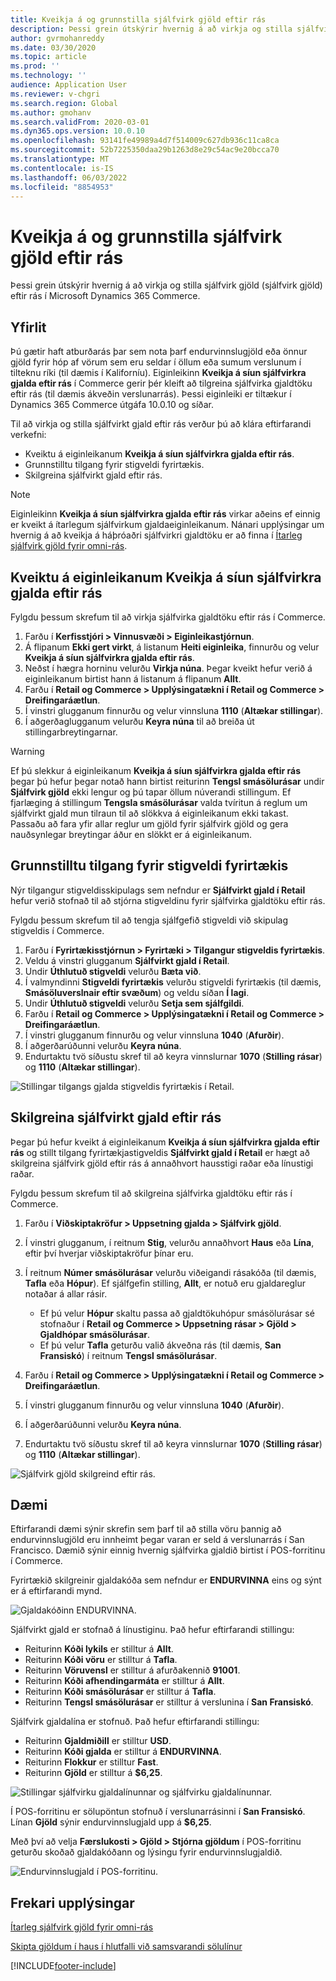 ```yaml
---
title: Kveikja á og grunnstilla sjálfvirk gjöld eftir rás
description: Þessi grein útskýrir hvernig á að virkja og stilla sjálfvirk gjöld eftir rás í Microsoft Dynamics 365 Commerce.
author: gvrmohanreddy
ms.date: 03/30/2020
ms.topic: article
ms.prod: ''
ms.technology: ''
audience: Application User
ms.reviewer: v-chgri
ms.search.region: Global
ms.author: gmohanv
ms.search.validFrom: 2020-03-01
ms.dyn365.ops.version: 10.0.10
ms.openlocfilehash: 93141fe49989a4d7f514009c627db936c11ca8ca
ms.sourcegitcommit: 52b7225350daa29b1263d8e29c54ac9e20bcca70
ms.translationtype: MT
ms.contentlocale: is-IS
ms.lasthandoff: 06/03/2022
ms.locfileid: "8854953"
---
```

# <a name="enable-and-configure-auto-charges-by-channel"></a>Kveikja á og grunnstilla sjálfvirk gjöld eftir rás

Þessi grein útskýrir hvernig á að virkja og stilla sjálfvirk gjöld (sjálfvirk gjöld) eftir rás í Microsoft Dynamics 365 Commerce.

## <a name="overview"></a>Yfirlit

Þú gætir haft atburðarás þar sem nota þarf endurvinnslugjöld eða önnur gjöld fyrir hóp af vörum sem eru seldar í öllum eða sumum verslunum í tilteknu ríki (til dæmis í Kaliforníu). Eiginleikinn **Kveikja á síun sjálfvirkra gjalda eftir rás** í Commerce gerir þér kleift að tilgreina sjálfvirka gjaldtöku eftir rás (til dæmis ákveðin verslunarrás). Þessi eiginleiki er tiltækur í Dynamics 365 Commerce útgáfa 10.0.10 og síðar.

Til að virkja og stilla sjálfvirkt gjald eftir rás verður þú að klára eftirfarandi verkefni:

- Kveiktu á eiginleikanum **Kveikja á síun sjálfvirkra gjalda eftir rás**.
- Grunnstilltu tilgang fyrir stigveldi fyrirtækis.
- Skilgreina sjálfvirkt gjald eftir rás.

> [!NOTE]
> Eiginleikinn **Kveikja á síun sjálfvirkra gjalda eftir rás** virkar aðeins ef einnig er kveikt á ítarlegum sjálfvirkum gjaldaeiginleikanum. Nánari upplýsingar um hvernig á að kveikja á háþróaðri sjálfvirkri gjaldtöku er að finna í [Ítarleg sjálfvirk gjöld fyrir omni-rás](omni-auto-charges.md).

## <a name="turn-on-the-enable-filter-auto-charges-by-channel-feature"></a>Kveiktu á eiginleikanum Kveikja á síun sjálfvirkra gjalda eftir rás

Fylgdu þessum skrefum til að virkja sjálfvirka gjaldtöku eftir rás í Commerce.

1. Farðu í **Kerfisstjóri \> Vinnusvæði \> Eiginleikastjórnun**.
1. Á flipanum **Ekki gert virkt**, á listanum **Heiti eiginleika**, finnurðu og velur **Kveikja á síun sjálfvirkra gjalda eftir rás**.
1. Neðst í hægra horninu velurðu **Virkja núna**. Þegar kveikt hefur verið á eiginleikanum birtist hann á listanum á flipanum **Allt**.
1. Farðu í **Retail og Commerce \> Upplýsingatækni í Retail og Commerce \> Dreifingaráætlun**.
1. Í vinstri glugganum finnurðu og velur vinnsluna **1110** (**Altækar stillingar**).
1. Í aðgerðaglugganum velurðu **Keyra núna** til að breiða út stillingarbreytingarnar.

> [!WARNING]
> Ef þú slekkur á eiginleikanum **Kveikja á síun sjálfvirkra gjalda eftir rás** þegar þú hefur þegar notað hann birtist reiturinn **Tengsl smásölurásar** undir **Sjálfvirk gjöld** ekki lengur og þú tapar öllum núverandi stillingum. Ef fjarlæging á stillingum **Tengsla smásölurásar** valda tvíritun á reglum um sjálfvirkt gjald mun tilraun til að slökkva á eiginleikanum ekki takast. Passaðu að fara yfir allar reglur um gjöld fyrir sjálfvirk gjöld og gera nauðsynlegar breytingar áður en slökkt er á eiginleikanum.

## <a name="configure-the-organization-hierarchy-purpose"></a>Grunnstilltu tilgang fyrir stigveldi fyrirtækis

Nýr tilgangur stigveldisskipulags sem nefndur er **Sjálfvirkt gjald í Retail** hefur verið stofnað til að stjórna stigveldinu fyrir sjálfvirka gjaldtöku eftir rás.

Fylgdu þessum skrefum til að tengja sjálfgefið stigveldi við skipulag stigveldis í Commerce.
        
1. Farðu í **Fyrirtækisstjórnun \> Fyrirtæki \> Tilgangur stigveldis fyrirtækis**.
1. Veldu á vinstri glugganum **Sjálfvirkt gjald í Retail**.
1. Undir **Úthlutuð stigveldi** velurðu **Bæta við**.
1. Í valmyndinni **Stigveldi fyrirtækis** velurðu stigveldi fyrirtækis (til dæmis, **Smásöluverslnair eftir svæðum**) og veldu síðan **Í lagi**.
1. Undir **Úthlutuð stigveldi** velurðu **Setja sem sjálfgildi**.
1. Farðu í **Retail og Commerce \> Upplýsingatækni í Retail og Commerce \> Dreifingaráætlun**.
1. Í vinstri glugganum finnurðu og velur vinnsluna **1040** (**Afurðir**).
1. Í aðgerðarúðunni velurðu **Keyra núna**.
1. Endurtaktu tvö síðustu skref til að keyra vinnslurnar **1070** (**Stilling rásar**) og **1110** (**Altækar stillingar**).

![Stillingar tilgangs gjalda stigveldis fyrirtækis í Retail.](media/Auto-charges-org-hierarchy-purpose.png)

## <a name="define-auto-charges-by-channel"></a>Skilgreina sjálfvirkt gjald eftir rás

Þegar þú hefur kveikt á eiginleikanum **Kveikja á síun sjálfvirkra gjalda eftir rás** og stillt tilgang fyrirtækjastigveldis **Sjálfvirkt gjald í Retail** er hægt að skilgreina sjálfvirk gjöld eftir rás á annaðhvort hausstigi raðar eða línustigi raðar.

Fylgdu þessum skrefum til að skilgreina sjálfvirka gjaldtöku eftir rás í Commerce.

1. Farðu í **Viðskiptakröfur \> Uppsetning gjalda \> Sjálfvirk gjöld**.
1. Í vinstri glugganum, í reitnum **Stig**, velurðu annaðhvort **Haus** eða **Lína**, eftir því hverjar viðskiptakröfur þínar eru.
1. Í reitnum **Númer smásölurásar** velurðu viðeigandi rásakóða (til dæmis, **Tafla** eða **Hópur**). Ef sjálfgefin stilling, **Allt**, er notuð eru gjaldareglur notaðar á allar rásir.

    - Ef þú velur **Hópur** skaltu passa að gjaldtökuhópur smásölurásar sé stofnaður í **Retail og Commerce \> Uppsetning rásar \> Gjöld \> Gjaldhópar smásölurásar**.
    - Ef þú velur **Tafla** geturðu valið ákveðna rás (til dæmis, **San Fransiskó**) í reitnum **Tengsl smásölurásar**.

1. Farðu í **Retail og Commerce \> Upplýsingatækni í Retail og Commerce \> Dreifingaráætlun**.
1. Í vinstri glugganum finnurðu og velur vinnsluna **1040** (**Afurðir**).
1. Í aðgerðarúðunni velurðu **Keyra núna**.
1. Endurtaktu tvö síðustu skref til að keyra vinnslurnar **1070** (**Stilling rásar**) og **1110** (**Altækar stillingar**).
    
![Sjálfvirk gjöld skilgreind eftir rás.](media/Auto-charges-line-charge-by-channel.png)

## <a name="example-scenario"></a>Dæmi

Eftirfarandi dæmi sýnir skrefin sem þarf til að stilla vöru þannig að endurvinnslugjöld eru innheimt þegar varan er seld á verslunarrás í San Francisco. Dæmið sýnir einnig hvernig sjálfvirka gjaldið birtist í POS-forritinu í Commerce.

Fyrirtækið skilgreinir gjaldakóða sem nefndur er **ENDURVINNA** eins og sýnt er á eftirfarandi mynd.

![Gjaldakóðinn ENDURVINNA.](media/Auto-charges-charge-code.png)

Sjálfvirkt gjald er stofnað á línustiginu. Það hefur eftirfarandi stillingu:

- Reiturinn **Kóði lykils** er stilltur á **Allt**.
- Reiturinn **Kóði vöru** er stilltur á **Tafla**.
- Reiturinn **Vöruvensl** er stilltur á afurðakennið **91001**.
- Reiturinn **Kóði afhendingarmáta** er stilltur á **Allt**.
- Reiturinn **Kóði smásölurásar** er stilltur á **Tafla**.
- Reiturinn **Tengsl smásölurásar** er stilltur á verslunina í **San Fransiskó**.

Sjálfvirk gjaldalína er stofnuð. Það hefur eftirfarandi stillingu:

- Reiturinn **Gjaldmiðill** er stilltur **USD**.
- Reiturinn **Kóði gjalda** er stilltur á **ENDURVINNA**.
- Reiturinn **Flokkur** er stilltur **Fast**.
- Reiturinn **Gjöld** er stilltur á **$6,25**.

![Stillingar sjálfvirku gjaldalínunnar og sjálfvirku gjaldalínunnar.](media/Auto-charges-recyclingfee-line-fee.png)

Í POS-forritinu er sölupöntun stofnuð í verslunarrásinni í **San Fransiskó**. Línan **Gjöld** sýnir endurvinnslugjald upp á **$6,25**.

Með því að velja **Færslukosti \> Gjöld \> Stjórna gjöldum** í POS-forritinu geturðu skoðað gjaldakóðann og lýsingu fyrir endurvinnslugjaldið.

![Endurvinnslugjald í POS-forritinu.](media/pos-auto-charges-recyclingfee-line-fee.png)

## <a name="additional-resources"></a>Frekari upplýsingar

[Ítarleg sjálfvirk gjöld fyrir omni-rás](omni-auto-charges.md)

[Skipta gjöldum í haus í hlutfalli við samsvarandi sölulínur](pro-rate-charges-matching-lines.md)


[!INCLUDE[footer-include](../includes/footer-banner.md)]